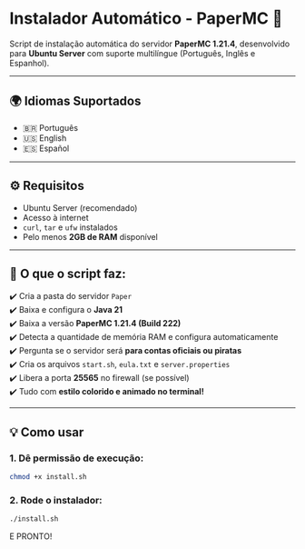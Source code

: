 # Instalador Automático - PaperMC 🧱

Script de instalação automática do servidor **PaperMC 1.21.4**, desenvolvido para **Ubuntu Server** com suporte multilíngue (Português, Inglês e Espanhol).

---

## 🌍 Idiomas Suportados

- 🇧🇷 Português
- 🇺🇸 English
- 🇪🇸 Español

---

## ⚙️ Requisitos

- Ubuntu Server (recomendado)
- Acesso à internet
- `curl`, `tar` e `ufw` instalados
- Pelo menos **2GB de RAM** disponível

---

## 🚀 O que o script faz:

✔️ Cria a pasta do servidor `Paper`  
✔️ Baixa e configura o **Java 21**  
✔️ Baixa a versão **PaperMC 1.21.4 (Build 222)**  
✔️ Detecta a quantidade de memória RAM e configura automaticamente  
✔️ Pergunta se o servidor será **para contas oficiais ou piratas**  
✔️ Cria os arquivos `start.sh`, `eula.txt` e `server.properties`  
✔️ Libera a porta **25565** no firewall (se possível)  
✔️ Tudo com **estilo colorido e animado no terminal!**

---

## 💡 Como usar

### 1. Dê permissão de execução:
```bash
chmod +x install.sh
```
### 2. Rode o instalador:
```bash
./install.sh
```
E PRONTO!


